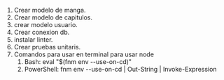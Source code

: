 1. Crear modelo de manga.
2. Crear modelo de capitulos.
3. crear modelo usuario.
4. Crear conexion db.
5. instalar linter.
6. Crear pruebas unitaris.
7. Comandos para usar en terminal para usar node
    1. Bash: eval "$(fnm env --use-on-cd)"
    2. PowerShell: fnm env --use-on-cd | Out-String | Invoke-Expression